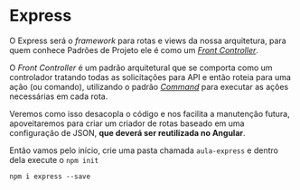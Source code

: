 # Express

O Express será o *framework* para rotas e views da nossa arquitetura, para quem conhece Padrões de Projeto ele é como um *[Front Controller](https://en.wikipedia.org/wiki/Front_controller)*.

O *Front Controller* é um padrão arquitetural que se comporta como um controlador tratando todas as solicitações para API e então roteia para uma ação (ou comando), utilizando o padrão *[Command](https://en.wikipedia.org/wiki/Command_pattern)* para executar as ações necessárias em cada rota.

Veremos como isso desacopla o código e nos facilita a manutenção futura, apoveitaremos para criar um criador de rotas baseado em uma configuração de JSON, **que deverá ser reutilizada no Angular**.

Então vamos pelo início, crie uma pasta chamada `aula-express` e dentro dela execute o `npm init`


```
npm i express --save
```

